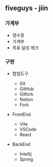 ## fiveguys - jiin

### 가계부
* 영수증
* 가계부
* 목표 달성 체크

### 구현

- 협업도구

  - Git
  - GitHub
  - Gitfork
  - Notion
  - Fork

- FrontEnd

  - Vite
  - VSCode
  - React

- BackEnd
  - Intellij
  - Spring

